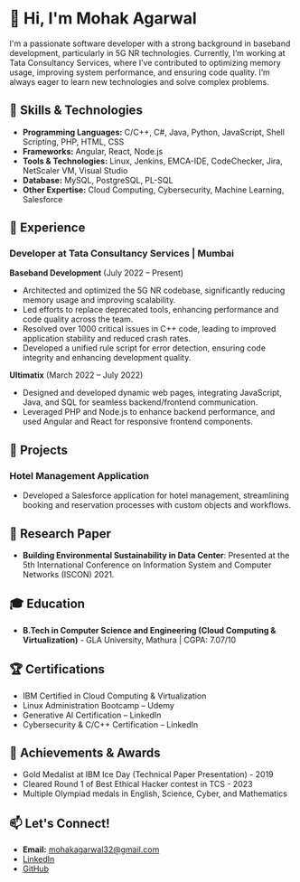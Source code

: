 # 👋 Hi, I'm Mohak Agarwal

I'm a passionate software developer with a strong background in baseband development, particularly in 5G NR technologies. Currently, I’m working at Tata Consultancy Services, where I’ve contributed to optimizing memory usage, improving system performance, and ensuring code quality. I’m always eager to learn new technologies and solve complex problems.

## 🔧 Skills & Technologies
- **Programming Languages:** C/C++, C#, Java, Python, JavaScript, Shell Scripting, PHP, HTML, CSS
- **Frameworks:** Angular, React, Node.js
- **Tools & Technologies:** Linux, Jenkins, EMCA-IDE, CodeChecker, Jira, NetScaler VM, Visual Studio
- **Database:** MySQL, PostgreSQL, PL-SQL
- **Other Expertise:** Cloud Computing, Cybersecurity, Machine Learning, Salesforce

## 🚀 Experience
### Developer at Tata Consultancy Services | Mumbai
**Baseband Development** (July 2022 – Present)
- Architected and optimized the 5G NR codebase, significantly reducing memory usage and improving scalability.
- Led efforts to replace deprecated tools, enhancing performance and code quality across the team.
- Resolved over 1000 critical issues in C++ code, leading to improved application stability and reduced crash rates.
- Developed a unified rule script for error detection, ensuring code integrity and enhancing development quality.

**Ultimatix** (March 2022 – July 2022)
- Designed and developed dynamic web pages, integrating JavaScript, Java, and SQL for seamless backend/frontend communication.
- Leveraged PHP and Node.js to enhance backend performance, and used Angular and React for responsive frontend components.

## 💼 Projects
### Hotel Management Application
- Developed a Salesforce application for hotel management, streamlining booking and reservation processes with custom objects and workflows.

## 📄 Research Paper
- **Building Environmental Sustainability in Data Center**: Presented at the 5th International Conference on Information System and Computer Networks (ISCON) 2021.

## 🎓 Education
- **B.Tech in Computer Science and Engineering (Cloud Computing & Virtualization)** - GLA University, Mathura | CGPA: 7.07/10

## 🏆 Certifications
- IBM Certified in Cloud Computing & Virtualization
- Linux Administration Bootcamp – Udemy
- Generative AI Certification – LinkedIn
- Cybersecurity & C/C++ Certification – LinkedIn

## 🏅 Achievements & Awards
- Gold Medalist at IBM Ice Day (Technical Paper Presentation) - 2019
- Cleared Round 1 of Best Ethical Hacker contest in TCS - 2023
- Multiple Olympiad medals in English, Science, Cyber, and Mathematics

## 📫 Let's Connect!
- **Email:** mohakagarwal32@gmail.com
- [LinkedIn](https://www.linkedin.com/in/mohak-agarwal/)
- [GitHub](https://github.com/your-github-username)

